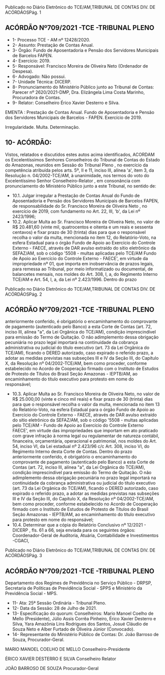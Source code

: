 Publicado  no  Diário  Eletrônico do TCE/AM,TRIBUNAL DE CONTAS DIV. DE ACÓRDÃOSPág. 1

## ACÓRDÃO Nº709/2021 -TCE -TRIBUNAL PLENO

- 1- Processo TCE - AM nº 12428/2020.
- 2- Assunto: Prestação de Contas Anual.
- 3- Órgão: Fundo de Aposentadoria e Pensão dos Servidores Municipais de Barcelos  FAPEN.
- 4- Exercício: 2019.
- 5- Responsável: Francisco Moreira de Oliveira Neto (Ordenador de Despesa).
- 6- Advogado: Não possui.
- 7- Unidade Técnica: DICERP.
- 8- Pronunciamento  do  Ministério  Público  junto  ao  Tribunal  de  Contas: Parecer  nº 2620/2021-DMP, Dra. Elizângela Lima Costa Marinho, Procuradora de Contas.
- 9- Relator: Conselheiro Érico Xavier Desterro e Silva.

EMENTA : Prestação  de  Contas  Anual.  Fundo  de Aposentadoria e Pensão dos Servidores Municipais de Barcelos - FAPEN. Exercício de 2019.

Irregularidade. Multa. Determinação.

## 10-  ACÓRDÃO:

Vistos, relatados e discutidos estes autos acima identificados, ACORDAM os Excelentíssimos Senhores Conselheiros do Tribunal de Contas do Estado do Amazonas, reunidos em Sessão do Tribunal Pleno , no exercício da competência atribuída pelos arts. 5º, II e 11, inciso III, alínea 'a', item 3, da Resolução n. 04/2002-TCE/AM, à unanimidade, nos termos do voto do Excelentíssimo Senhor Conselheiro-Relator , em consonância com pronunciamento do Ministério Público junto a este Tribunal, no sentido de:

- 10.1. Julgar irregular a Prestação de Contas Anual do Fundo de Aposentadoria  e  Pensão  dos  Servidores  Municipais  de  Barcelos  FAPEN,  de  responsabilidade  do Sr.  Francisco  Moreira  de  Oliveira Neto , no exercício de 2019, com fundamento no Art. 22, III, 'b', da Lei nº 2423/1996;
- 10.2. Aplicar Multa ao Sr. Francisco Moreira de Oliveira Neto, no valor de R$ 20.481,60 (vinte  mil,  quatrocentos  e  oitenta  e  um  reais  e  sessenta centavos) e  fixar prazo  de  30  (trinta)  dias para  que  o  responsável recolha o valor da multa, mencionada no item 12, do Relatório-Voto, na esfera Estadual para o órgão Fundo de Apoio ao Exercício do Controle Externo - FAECE, através de DAR avulso extraído do sítio eletrônico da SEFAZ/AM,  sob  o  código  '5508  -  multas  aplicadas  pelo  TCE/AM  Fundo de Apoio ao Exercício do Controle Externo - FAECE', em virtude da impropriedade nº 01, que importa em inobservância de prazos legais, para  remessa  ao  Tribunal,  por  meio  informatizado  ou  documental,  de balancetes mensais, nos moldes do Art. 308, I, a, do Regimento Interno TCE/AM  e  Art.  54,  I, a, da  Lei nº 2.423/1996.  Dentro  do  prazo

Publicado  no  Diário  Eletrônico do TCE/AM,TRIBUNAL DE CONTAS DIV. DE ACÓRDÃOSPág. 2

## ACÓRDÃO Nº709/2021 -TCE -TRIBUNAL PLENO

anteriormente conferido, é obrigatório o encaminhamento do comprovante  de  pagamento  (autenticado  pelo  Banco)  a  esta  Corte  de Contas  (art.  72,  inciso  III,  alínea  "a",  da  Lei  Orgânica  do  TCE/AM), condição  imprescindível  para  emissão  do  Termo  de  Quitação.  O  não adimplemento dessa obrigação  pecuniária  no  prazo  legal  importará  na continuidade  da  cobrança  administrativa  ou  judicial  do  título  executivo (art. 73 da Lei Orgânica do TCE/AM), ficando o DERED autorizado, caso expirado o referido prazo, a adotar as medidas previstas nas subseções III  e  IV  da  Seção III, do Capítulo X, da Resolução nº 04/2002-TCE/AM, bem como proceder, conforme estabelecido no Acordo de Cooperação firmado  com  o  Instituto  de  Estudos  de  Protesto  de  Títulos  do  Brasil  Seção Amazonas - IEPTB/AM, ao encaminhamento do título executivo para protesto em nome do responsável;

- 10.3. Aplicar Multa ao Sr. Francisco Moreira de Oliveira Neto, no valor de R$ 25.000,00 (vinte  e  cinco  mil  reais) e  fixar prazo de 30 (trinta) dias para que o responsável recolha o valor da multa, mencionada no item 13 do Relatório-Voto, na esfera Estadual para o órgão Fundo de Apoio ao Exercício do Controle Externo - FAECE, através de DAR avulso extraído do sítio eletrônico da SEFAZ/AM, sob o código '5508 - multas aplicadas pelo  TCE/AM  -  Fundo  de  Apoio  ao  Exercício  do  Controle  Externo  FAECE', em virtude das impropriedades que importam em ato praticado com grave infração à norma legal ou regulamentar de natureza contábil, financeira,  orçamentária,  operacional  e  patrimonial,  nos  moldes  do  Art. 54,  inciso  VI,  da  Lei  estadual  nº  2.423/96  c/c  Art.  308,  inciso  VI,  do Regimento Interno desta Corte de Contas. Dentro do prazo anteriormente conferido, é obrigatório o encaminhamento do comprovante  de  pagamento  (autenticado  pelo  Banco)  a  esta  Corte  de Contas  (art.  72,  inciso  III,  alínea  "a",  da  Lei  Orgânica  do  TCE/AM), condição  imprescindível  para  emissão  do  Termo  de  Quitação.  O  não adimplemento dessa obrigação  pecuniária  no  prazo  legal  importará  na continuidade  da  cobrança  administrativa  ou  judicial  do  título  executivo (art. 73 da Lei Orgânica do TCE/AM), ficando o DERED autorizado, caso expirado o referido prazo, a adotar as medidas previstas nas subseções III  e  IV  da  Seção III, do Capítulo X, da Resolução nº 04/2002-TCE/AM, bem como proceder, conforme estabelecido no Acordo de Cooperação firmado  com  o  Instituto  de  Estudos  de  Protesto  de  Títulos  do  Brasil  Seção Amazonas - IEPTB/AM, ao encaminhamento do título executivo para protesto em nome do responsável;
- 10.4. Determinar que a cópia do Relatório Conclusivo nº 12/2021 - DICERP , fls. 61 a 66, seja enviada para os seguintes órgãos: Coordenador-Geral de Auditoria, Atuária, Contabilidade e Investimentos -CGACI,

Publicado  no  Diário  Eletrônico do TCE/AM,TRIBUNAL DE CONTAS DIV. DE ACÓRDÃOSPág. 3

## ACÓRDÃO Nº709/2021 -TCE -TRIBUNAL PLENO

Departamento dos Regimes de Previdência no Serviço Público - DRPSP, Secretaria  de  Políticas  de  Previdência  Social  -  SPPS  e  Ministério  da Previdência Social - MPS.

- 11-  Ata: 25ª Sessão Ordinária - Tribunal Pleno.
- 12-  Data da Sessão: 28 de Julho de 2021.
- 13-  Especificação do quorum: Conselheiros: Mario Manoel Coelho de Mello (Presidente), Júlio Assis Corrêa Pinheiro, Érico Xavier Desterro e Silva, Yara Amazônia Lins Rodrigues dos Santos, Josué Cláudio de Souza Neto e Alber Furtado de Oliveira Júnior (Convocado).
- 14-  Representante  do  Ministério  Público  de  Contas: Dr. João  Barroso  de  Souza, Procurador-Geral.

MARIO MANOEL COELHO DE MELLO Conselheiro-Presidente

ÉRICO XAVIER DESTERRO E SILVA Conselheiro Relator

JOÃO BARROSO DE SOUZA Procurador-Geral